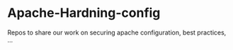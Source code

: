 # Apache-Hardning-config
Repos to share our work on securing apache configuration, best practices, ... 
